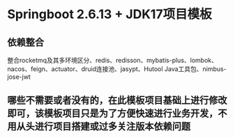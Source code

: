 # Springboot 2.6.13 + JDK17项目模板
## 依赖整合
整合rocketmq及其多环境区分、redis、redisson、mybatis-plus、lombok、nacos、feign、actuator、druid连接池、jasypt、Hutool Java工具包、nimbus-jose-jwt
## 哪些不需要或者没有的，在此模板项目基础上进行修改即可，该模板项目只是为了方便快速进行业务开发，不用从头进行项目搭建或过多关注版本依赖问题